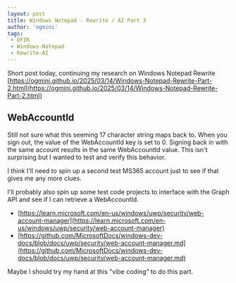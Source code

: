 ```yaml
---
layout: post
title: Windows Notepad - Rewrite / AI Part 3
author: 'ogmini'
tags:
 - DFIR
 - Windows-Notepad
 - Rewrite-AI
---
```


Short post today, continuing my research on Windows Notepad Rewrite [https://ogmini.github.io/2025/03/14/Windows-Notepad-Rewrite-Part-2.html](https://ogmini.github.io/2025/03/14/Windows-Notepad-Rewrite-Part-2.html)

## WebAccountId

Still not sure what this seeming 17 character string maps back to. When you sign out, the value of the WebAccountId key is set to 0. Signing back in with the same account results in the same WebAccountId value. This isn't surprising but I wanted to test and verify this behavior.

I think I'll need to spin up a second test MS365 account just to see if that gives me any more clues.

I'll probably also spin up some test code projects to interface with the Graph API and see if I can retrieve a WebAccountId.

- [https://learn.microsoft.com/en-us/windows/uwp/security/web-account-manager](https://learn.microsoft.com/en-us/windows/uwp/security/web-account-manager)
- [https://github.com/MicrosoftDocs/windows-dev-docs/blob/docs/uwp/security/web-account-manager.md](https://github.com/MicrosoftDocs/windows-dev-docs/blob/docs/uwp/security/web-account-manager.md)

Maybe I should try my hand at this "vibe coding" to do this part.
